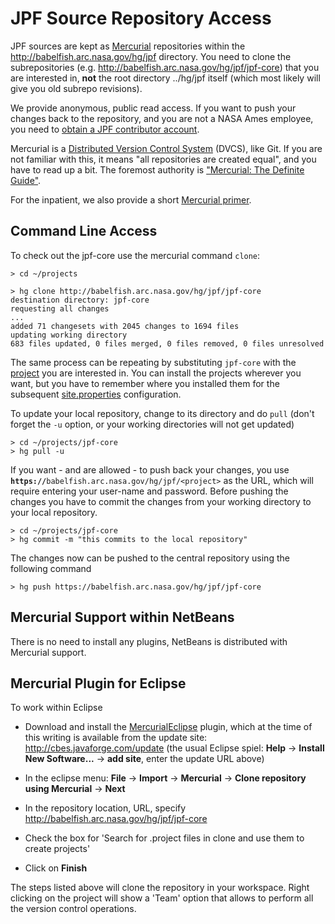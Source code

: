 # JPF Source Repository Access #

JPF sources are kept as [Mercurial](http://www.selenic.com/mercurial) repositories within the http://babelfish.arc.nasa.gov/hg/jpf directory. You need to clone the subrepositories (e.g. http://babelfish.arc.nasa.gov/hg/jpf/jpf-core) that you are interested in, **not** the root directory ../hg/jpf itself (which most likely will give you old subrepo revisions).

We provide anonymous, public read access. If you want to push your changes back to the repository, and you are not a NASA Ames employee, you need to [obtain a JPF contributor account](wiki:about/account).

Mercurial is a [Distributed Version Control System](http://betterexplained.com/articles/intro-to-distributed-version-control-illustrated/) (DVCS), like Git. If you are not familiar with this, it means "all repositories are created equal", and you have to read up a bit. The foremost authority is ["Mercurial: The Definite Guide"](http://hgbook.red-bean.com/).

For the inpatient, we also provide a short [Mercurial primer](../devel/mercurial).

## Command Line Access ##

To check out the jpf-core use the mercurial command `clone`:

~~~~~~~~ {.bash}
> cd ~/projects

> hg clone http://babelfish.arc.nasa.gov/hg/jpf/jpf-core
destination directory: jpf-core
requesting all changes
...
added 71 changesets with 2045 changes to 1694 files
updating working directory
683 files updated, 0 files merged, 0 files removed, 0 files unresolved
~~~~~~~~

The same process can be repeating by substituting `jpf-core` with the [project](../projects/index) you are interested in. You can install the projects wherever you want, but you have to remember where you installed them for the subsequent [site.properties](../install/site-properties) configuration.

To update your local repository, change to its directory and do `pull` (don't forget the `-u` option, or your working directories will not get updated) 

~~~~~~~~ {.bash}
> cd ~/projects/jpf-core
> hg pull -u
~~~~~~~~

If you want - and are allowed - to push back your changes, you use **`https://`**`babelfish.arc.nasa.gov/hg/jpf/<project>` as the URL, which will require entering your user-name and password. Before pushing the changes you have to commit the changes from your working directory to your local repository. 

~~~~~~~~ {.bash}
> cd ~/projects/jpf-core
> hg commit -m "this commits to the local repository"
~~~~~~~~

The changes now can be pushed to the central repository using the following command

~~~~~~~~ {.bash}
> hg push https://babelfish.arc.nasa.gov/hg/jpf/jpf-core
~~~~~~~~

## Mercurial Support within NetBeans ##

There is no need to install any plugins, NetBeans is distributed with Mercurial support.


## Mercurial Plugin for Eclipse ##

To work within Eclipse

* Download and install the [MercurialEclipse](http://javaforge.com/project/HGE) plugin, which at the time of this writing is available from the update site: http://cbes.javaforge.com/update (the usual Eclipse spiel: **Help** -> **Install New Software...** -> **add site**, enter the update URL above) 

* In the eclipse menu: **File** -> **Import** -> **Mercurial** -> **Clone repository using Mercurial** -> **Next**

* In the repository location, URL, specify http://babelfish.arc.nasa.gov/hg/jpf/jpf-core

* Check the box for 'Search for .project files in clone and use them to create projects'

* Click on **Finish** 

The steps listed above will clone the repository in your workspace. Right clicking on the project will show a 'Team' option that allows to perform all the version control operations. 
